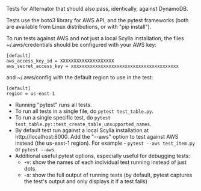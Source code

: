 Tests for Alternator that should also pass, identically, against DynamoDB.

Tests use the boto3 library for AWS API, and the pytest frameworks
(both are available from Linux distributions, or with "pip install").

To run tests against AWS and not just a local Scylla installation,
the files ~/.aws/credentials should be configured with your AWS key:

```
[default]
aws_access_key_id = XXXXXXXXXXXXXXXXXXXX
aws_secret_access_key = xxxxxxxxxxxxxxxxxxxxxxxxxxxxxxxxxxxxxxxx
```

and ~/.aws/config with the default region to use in the test:
```
[default]
region = us-east-1
```

* Running "pytest" runs all tests.
* To run all tests in a single file, do `pytest test_table.py`.
* To run a single specific test, do `pytest test_table.py::test_create_table_unsupported_names`.
* By default test run against a local Scylla installation at
  http://localhost:8000. Add the "--aws" option to test against AWS instead
  (the us-east-1 region).
  For example - `pytest --aws test_item.py` or `pytest --aws`.
* Additional useful pytest options, especially useful for debugging tests:
  * -v: show the names of each individual test running instead of just dots.
  * -s: show the full output of running tests (by default, pytest captures the test's output and only displays it if a test fails)
